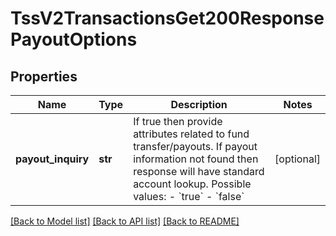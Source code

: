 # TssV2TransactionsGet200ResponsePayoutOptions

## Properties
Name | Type | Description | Notes
------------ | ------------- | ------------- | -------------
**payout_inquiry** | **str** | If true then provide attributes related to fund transfer/payouts. If payout information not found then response will have standard account lookup. Possible values: - &#x60;true&#x60; - &#x60;false&#x60;  | [optional] 

[[Back to Model list]](../README.md#documentation-for-models) [[Back to API list]](../README.md#documentation-for-api-endpoints) [[Back to README]](../README.md)


